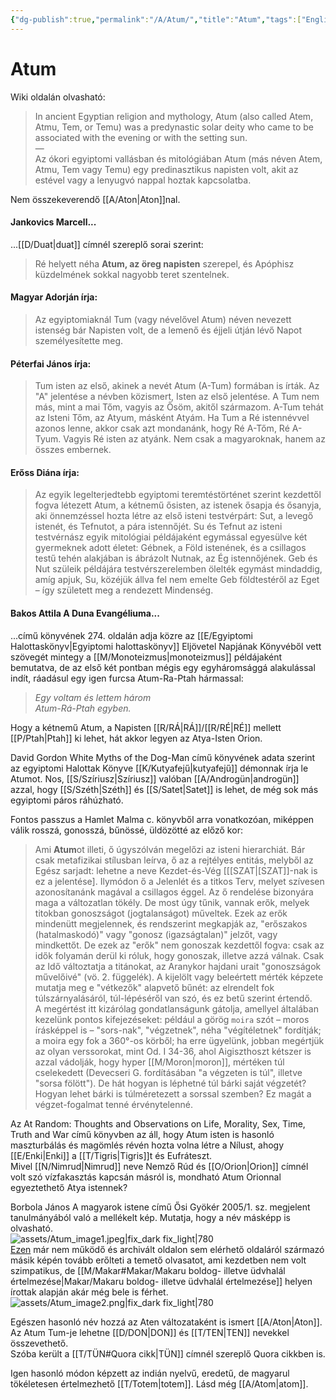 ```yaml
---
{"dg-publish":true,"permalink":"/A/Atum/","title":"Atum","tags":["Englishtexttranslated"],"created":"2023-10-03T11:35","updated":"2025-09-20T02:10"}
---
```



# Atum

Wiki oldalán olvasható:  
> In ancient Egyptian religion and mythology, Atum (also called Atem, Atmu, Tem, or Temu) was a predynastic solar deity who came to be associated with the evening or with the setting sun.  
> —  
> Az ókori egyiptomi vallásban és mitológiában Atum (más néven Atem, Atmu, Tem vagy Temu) egy predinasztikus napisten volt, akit az estével vagy a lenyugvó nappal hoztak kapcsolatba.  

Nem összekeverendő [[A/Aton\|Aton]]nal.  

#### Jankovics Marcell...

...[[D/Duat\|duat]] címnél szereplő sorai szerint:  
> Ré helyett néha **Atum, az öreg napisten** szerepel, és Apóphisz küzdelmének sokkal nagyobb teret szentelnek.  

#### Magyar Adorján írja:

> Az egyiptomiaknál Tum (vagy névelővel Atum) néven nevezett istenség bár Napisten volt, de a lemenő és éjjeli útján lévő Napot személyesítette meg.  

#### Péterfai János írja:

> Tum isten az első, akinek a nevét Atum (A-Tum) formában is írták. Az "A" jelentése a névben közismert, Isten az első jelentése. A Tum nem más, mint a mai Tőm, vagyis az Ősöm, akitől származom. A-Tum tehát az Isteni Tőm, az Atyum, másként Atyám. Ha Tum a Ré istennévvel azonos lenne, akkor csak azt mondanánk, hogy Ré A-Tőm, Ré A-Tyum. Vagyis Ré isten az atyánk. Nem csak a magyaroknak, hanem az összes embernek.  

#### Erőss Diána írja:

> Az egyik legelterjedtebb egyiptomi teremtéstörténet szerint kezdettől fogva létezett Atum, a kétnemű ősisten, az istenek ősapja és ősanyja, aki önnemzéssel hozta létre az első isteni testvérpárt: Sut, a levegő istenét, és Tefnutot, a pára istennőjét. Su és Tefnut az isteni testvérnász egyik mitológiai példájaként egymással egyesülve két gyermeknek adott életet: Gébnek, a Föld istenének, és a csillagos testű tehén alakjában is ábrázolt Nutnak, az Ég istennőjének. Geb és Nut szüleik példájára testvérszerelemben ölelték egymást mindaddig, amíg apjuk, Su, közéjük állva fel nem emelte Geb földtestéről az Eget – így született meg a rendezett Mindenség.  

#### Bakos Attila A Duna Evangéliuma...

...című könyvének 274. oldalán adja közre az [[E/Egyiptomi Halottaskönyv\|Egyiptomi halottaskönyv]] Eljövetel Napjának Könyvéből vett szövegét mintegy a [[M/Monoteizmus\|monoteizmus]] példájaként bemutatva, de az első két pontban mégis egy egyháromsággá alakulással indít, ráadásul egy igen furcsa Atum-Ra-Ptah hármassal:  
> *Egy voltam és lettem három*  
> *Atum-Rá-Ptah egyben.*  

Hogy a kétnemű Atum, a Napisten [[R/RÁ\|RÁ]]/[[R/RÉ\|RÉ]] mellett [[P/Ptah\|Ptah]] ki lehet, hát akkor legyen az Atya-Isten Orion.  

David Gordon White Myths of the Dog-Man című könyvének adata szerint az egyiptomi Halottak Könyve [[K/Kutyafejű\|kutyafejű]] démonnak írja le Atumot. Nos, [[S/Szíriusz\|Szíriusz]] valóban [[A/Androgün\|androgün]] azzal, hogy [[S/Széth\|Széth]] és [[S/Satet\|Satet]] is lehet, de még sok más egyiptomi páros ráhúzható.  

Fontos passzus a Hamlet Malma c. könyvből arra vonatkozóan, miképpen válik rosszá, gonosszá, bűnössé, üldözötté az előző kor:  
> Ami **Atum**ot illeti, ő úgyszólván megelőzi az isteni hierarchiát. Bár csak metafizikai stílusban leírva, ő az a rejtélyes entitás, melyből az Egész sarjadt: lehetne a neve Kezdet-és-Vég \[[[SZAT\|[SZAT]]-nak is ez a jelentése\]. Ilymódon ő a Jelenlét és a titkos Terv, melyet szívesen azonosítanánk magával a csillagos éggel. Az ő rendelése bizonyára maga a változatlan tökély. De most úgy tűnik, vannak erők, melyek titokban gonoszságot (jogtalanságot) műveltek. Ezek az erők mindenütt megjelennek, és rendszerint megkapják az, "erőszakos (hatalmaskodó)" vagy "gonosz (igazságtalan)" jelzőt, vagy mindkettőt. De ezek az "erők" nem gonoszak kezdettől fogva: csak az idők folyamán derül ki róluk, hogy gonoszak, illetve azzá válnak. Csak az Idő változtatja a titánokat, az Aranykor hajdani urait "gonoszságok művelőivé" (vö. 2. függelék). A kijelölt vagy beleértett mérték képzete mutatja meg e "vétkezők" alapvető bűnét: az elrendelt fok túlszárnyalásáról, túl-lépéséről van szó, és ez betű szerint értendő.  
> A megértést itt kizárólag gondatlanságunk gátolja, amellyel általában kezelünk pontos kifejezéseket: például a görög `moira` szót – moros írásképpel is – "sors-nak", "végzetnek", néha "végítéletnek" fordítják; a moira egy fok a 360°-os körből; ha erre ügyelünk, jobban megértjük az olyan verssorokat, mint Od. I 34-36, ahol Aigiszthoszt kétszer is azzal vádolják, hogy hyper [[M/Moron\|moron]], mértéken túl cselekedett (Devecseri G. fordításában "a végzeten is túl", illetve "sorsa fölött"). De hát hogyan is léphetné túl bárki saját végzetét? Hogyan lehet bárki is túlméretezett a sorssal szemben? Ez magát a végzet-fogalmat tenné érvénytelenné.  

Az At Random: Thoughts and Observations on Life, Morality, Sex, Time, Truth and War című könyvben az áll, hogy Atum isten is hasonló maszturbálás és magömlés révén hozta volna létre a Nílust, ahogy [[E/Enki\|Enki]] a [[T/Tigris\|Tigris]]t és Eufráteszt.  
Mivel [[N/Nimrud\|Nimrud]] neve Nemző Rúd és [[O/Orion\|Orion]] címnél volt szó vízfakasztás kapcsán másról is, mondható Atum Orionnal egyeztethető Atya istennek?  

Borbola János A magyarok istene című Ősi Gyökér 2005/1. sz. megjelent tanulmányából való a mellékelt kép. Mutatja, hogy a név másképp is olvasható.  
![assets/Atum_image1.jpeg|fix_dark fix_light|780](/img/user/A/assets/Atum_image1.jpeg)  
[Ezen](https://www.borbolajanos.com/images/stories/cikkek/Birok.pdf) már nem működő és archivált oldalon sem elérhető oldaláról származó másik képén tovább erőlteti a temető olvasatot, ami kezdetben nem volt szimpatikus, de [[M/Makar#Makar/Makaru boldog- illetve üdvhalál értelmezése\|Makar/Makaru boldog- illetve üdvhalál értelmezése]] helyen írottak alapján akár még bele is férhet.  
![assets/Atum_image2.png|fix_dark fix_light|780](/img/user/A/assets/Atum_image2.png)  

Egészen hasonló név hozzá az Aten változataként is ismert [[A/Aton\|Aton]]. Az Atum Tum-je lehetne [[D/DON\|DON]] és [[T/TEN\|TEN]] nevekkel összevethető.  
Szóba került a [[T/TÜN#Quora cikk\|TÜN]] címnél szereplő Quora cikkben is.  

Igen hasonló módon képzett az indián nyelvű, eredetű, de magyarul tökéletesen értelmezhető [[T/Totem\|totem]]. Lásd még [[A/Atom\|atom]].  